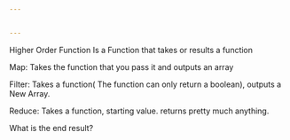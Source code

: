 ```yaml
---


---
```


<p>Higher Order Function Is a Function that takes or results a function</p>
<p>Map: Takes the function that you pass it and outputs an array</p>
<p>Filter: Takes a function( The function can only return a boolean), outputs a New Array.</p>
<p>Reduce: Takes a function, starting value. returns pretty much anything.</p>
<p>What is the end result?</p>

